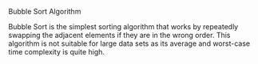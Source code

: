 Bubble Sort Algorithm

Bubble Sort is the simplest sorting algorithm that works by repeatedly swapping the adjacent elements if they are in the wrong order. This algorithm is not suitable for large data sets as its average and worst-case time complexity is quite high.